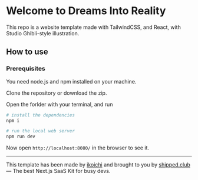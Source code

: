 # Welcome to Dreams Into Reality

This repo is a website template made with TailwindCSS, and React, with Studio Ghibli-style illustration.

## How to use

### Prerequisites

You need node.js and npm installed on your machine.

Clone the repository or download the zip.

Open the forlder with your terminal, and run

```sh
# install the dependencies
npm i

# run the local web server
npm run dev
```

Now open `http://localhost:8080/` in the browser to see it.

---

This template has been made by [ikoichi](https://x.com/ikoichi) and brought to you by [shipped.club](https://shipped.club?ref=hero-image-essence) — The best Next.js SaaS Kit for busy devs.

